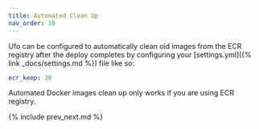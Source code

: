 ```yaml
---
title: Automated Clean Up
nav_order: 38
---
```


Ufo can be configured to automatically clean old images from the ECR registry after the deploy completes by configuring your [settings.yml]({% link _docs/settings.md %}) file like so:

```yaml
ecr_keep: 30
```

Automated Docker images clean up only works if you are using ECR registry.

{% include prev_next.md %}